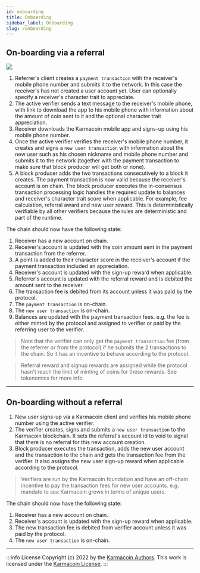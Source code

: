 ```yaml
---
id: onboarding
title: Onboarding
sidebar_label: Onboarding
slug: /onboarding
---
```


## On-boarding via a referral


![](/screen2.png)

1. Referrer's client creates a `payment transaction` with the receiver's mobile phone number and submits it to the network. In this case the receiver's has not created a user account yet. User can optionally specify a receiver's character trait to appreciate.
2. The active verifier sends a text message to the receiver's mobile phone, with link to download the app to his mobile phone with information about the amount of coin sent to it and the optional character trait appreciation.
3. Receiver downloads the Karmacoin mobile app and signs-up using his mobile phone number.
4. Once the active verifier verifies the receiver's mobile phone number, it creates and signs a `new user transaction` with information about the new user such as his chosen nickname and mobile phone number and submits it to the network (together with the payment transaction to make sure that block producer will get both or none). 
5. A block producer adds the two transactions consecutively to a block it creates. The payment transaction is now valid because the receiver's account is on chain. The block producer executes the in-consensus transaction processing logic handles the required update to balances and receiver's character trait score when applicable. For example, fee calculation, referral award and new user reward. This is deterministically verifiable by all other verifiers because the rules are deterministic and part of the runtime.

The chain should now have the following state:
1. Receiver has a new account on chain. 
2. Receiver's account is updated with the coin amount sent in the payment transaction from the referrer. 
3. A point is added to their character score in the receiver's account if the payment transaction included an appreciation.
4. Receiver's account is updated with the sign-up reward when applicable. 
5. Referrer's account is updated with the referral reward and is debited the amount sent to the receiver. 
6. The transaction fee is debited from its account unless it was paid by the protocol. 
7. The `payment transaction` is on-chain. 
8. The `new user transaction` is on-chain. 
9. Balances are updated with the payment transaction fees. e.g. the fee is either minted by the protocol and assigned to verifier or paid by the referring user to the verifier.

> Note that the verifier can only get the `payment transaction` fee (from the referrer or from the protocol) if he submits the 2 transactions to the chain. So it has an incentive to behave according to the protocol.

> Referral reward and signup rewards are assigned while the protocol hasn't reach the limit of minting of coins for these rewards. See tokenomics for more info.

---
## On-boarding without a referral
1. New user signs-up via a Karmacoin client and verifies his mobile phone number using the active verifier.
2. The verifier creates, signs and submits a `new user transaction` to the Karmacoin blockchain. It sets the referral's account id to void to signal that there is no referral for this new account creation.
3. Block producer executes the transaction, adds the new user account and the transaction to the chain and gets the transaction fee from the verifier. It also assigns the new user sign-up reward when applicable according to the protocol.

> Verifiers are run by the Karmacoin foundation and have an off-chain incentive to pay the transaction fees for new user accounts. e.g. mandate to see Karmacoin grows in terms of unique users.

The chain should now have the following state:
1. Receiver has a new account on chain.
2. Receiver's account is updated with the sign-up reward when applicable.
3. The new transaction fee is debited from verifier account unless it was paid by the protocol.
4. The `new user transaction` is on-chain.


---
:::info License
Copyright (c) 2022 by the [Karmacoin Authors](https://github.com/avive/karmacoin-docs). This work is licensed under the [Karmacoin License](/docs/license).
:::
